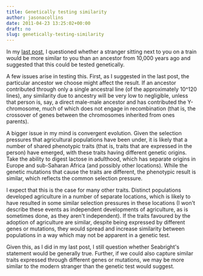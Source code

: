 ```yaml
---
title: Genetically testing similarity
author: jasonacollins
date: 2011-04-23 13:25:02+00:00
draft: no
slug: genetically-testing-similarity
---
```


In my [last post](https://www.jasoncollins.blog/in-the-company-of-a-stranger/), I questioned whether a stranger sitting next to you on a train would be more similar to you than an ancestor from 10,000 years ago and suggested that this could be tested genetically.

A few issues arise in testing this. First, as I suggested in the last post, the particular ancestor we choose might affect the result. If an ancestor contributed through only a single ancestral line (of the approximately 10^120 lines), any similarity due to ancestry will be very low to negligible, unless that person is, say, a direct male-male ancestor and has contributed the Y-chromosome, much of which does not engage in recombination (that is, the crossover of genes between the chromosomes inherited from ones parents).

A bigger issue in my mind is convergent evolution. Given the selection pressures that agricultural populations have been under, it is likely that  a number of shared phenotypic traits (that is, traits that are expressed in the person) have emerged, with these traits having different genetic origins. Take the ability to digest lactose in adulthood, which has separate origins in Europe and sub-Saharan Africa (and possibly other locations). While the genetic mutations that cause the traits are different, the phenotypic result is similar, which reflects the common selection pressure.

I expect that this is the case for many other traits. Distinct populations developed agriculture in a number of separate locations, which is likely to have resulted in some similar selection pressures in these locations (I won't describe these events as independent developments of agriculture, as is sometimes done, as they aren't independent). If the traits favoured by the adoption of agriculture are similar, despite being expressed by different genes or mutations, they would spread and increase similarity between populations in a way which may not be apparent in a genetic test.

Given this, as I did in my last post, I still question whether Seabright's statement would be generally true. Further, if we could also capture similar traits expressed through different genes or mutations, we may be more similar to the modern stranger than the genetic test would suggest.
